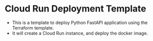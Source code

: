 # Cloud Run Deployment Template

- This is a template to deploy Python FastAPI application using the Terraform template.
- It will create a Cloud Run instance, and deploy the docker image.